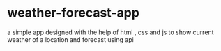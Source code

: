 # weather-forecast-app
a simple app designed with the help of html , css and js to show current weather of a location and forecast using api
